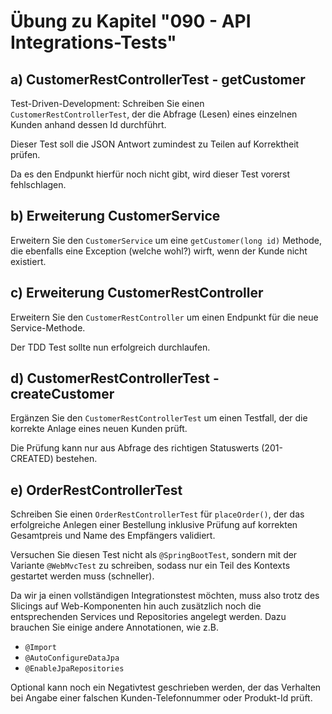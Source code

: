 # Übung zu Kapitel "090 - API Integrations-Tests"

## a) CustomerRestControllerTest - getCustomer

Test-Driven-Development: Schreiben Sie einen `CustomerRestControllerTest`, der die
Abfrage (Lesen) eines einzelnen Kunden anhand dessen Id durchführt.

Dieser Test soll die JSON Antwort zumindest zu Teilen auf Korrektheit prüfen.

Da es den Endpunkt hierfür noch nicht gibt, wird dieser Test vorerst fehlschlagen.

## b) Erweiterung CustomerService

Erweitern Sie den `CustomerService` um eine `getCustomer(long id)` Methode,
die ebenfalls eine Exception (welche wohl?) wirft, wenn der Kunde nicht existiert.

## c) Erweiterung CustomerRestController

Erweitern Sie den `CustomerRestController` um einen Endpunkt für die neue
Service-Methode.

Der TDD Test sollte nun erfolgreich durchlaufen.

## d) CustomerRestControllerTest - createCustomer

Ergänzen Sie den `CustomerRestControllerTest` um einen Testfall, der die
korrekte Anlage eines neuen Kunden prüft.

Die Prüfung kann nur aus Abfrage des richtigen Statuswerts (201-CREATED) bestehen.

## e) OrderRestControllerTest

Schreiben Sie einen `OrderRestControllerTest` für `placeOrder()`, der das erfolgreiche
Anlegen einer Bestellung inklusive Prüfung auf korrekten Gesamtpreis und Name des
Empfängers validiert.

Versuchen Sie diesen Test nicht als `@SpringBootTest`, sondern mit der Variante `@WebMvcTest`
zu schreiben, sodass nur ein Teil des Kontexts gestartet werden muss (schneller).

Da wir ja einen vollständigen Integrationstest möchten, muss also trotz des Slicings auf Web-Komponenten
hin auch zusätzlich noch die entsprechenden Services und Repositories angelegt werden.
Dazu brauchen Sie einige andere Annotationen, wie z.B.
* `@Import`
* `@AutoConfigureDataJpa`
* `@EnableJpaRepositories`

Optional kann noch ein Negativtest geschrieben werden, der das Verhalten bei
Angabe einer falschen Kunden-Telefonnummer oder Produkt-Id prüft.




